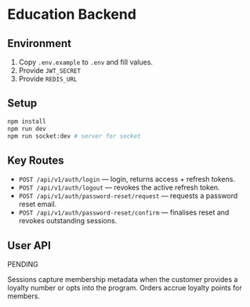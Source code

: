 # Education Backend

## Environment

1. Copy `.env.example` to `.env` and fill values.
2. Provide `JWT_SECRET`
3. Provide `REDIS_URL`

## Setup

```bash
npm install
npm run dev
npm run socket:dev # server for socket
```

## Key Routes

- `POST /api/v1/auth/login` — login, returns access + refresh tokens.
- `POST /api/v1/auth/logout` — revokes the active refresh token.
- `POST /api/v1/auth/password-reset/request` — requests a password reset email.
- `POST /api/v1/auth/password-reset/confirm` — finalises reset and revokes outstanding sessions.

## User API

PENDING

Sessions capture membership metadata when the customer provides a loyalty number or opts into the program. Orders accrue loyalty points for members.